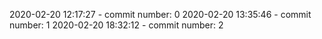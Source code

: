 2020-02-20 12:17:27 - commit number: 0
2020-02-20 13:35:46 - commit number: 1
2020-02-20 18:32:12 - commit number: 2
